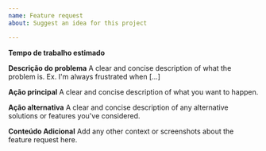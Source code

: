 ```yaml
---
name: Feature request
about: Suggest an idea for this project

---
```


**Tempo de trabalho estimado**

**Descrição do problema**
A clear and concise description of what the problem is. Ex. I'm always frustrated when [...]

**Ação principal**
A clear and concise description of what you want to happen.

**Ação alternativa**
A clear and concise description of any alternative solutions or features you've considered.

**Conteúdo Adicional**
Add any other context or screenshots about the feature request here.
